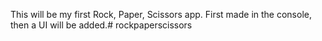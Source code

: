 This will be my first Rock, Paper, Scissors app. First made in the console, then a UI will be added.# rockpaperscissors
